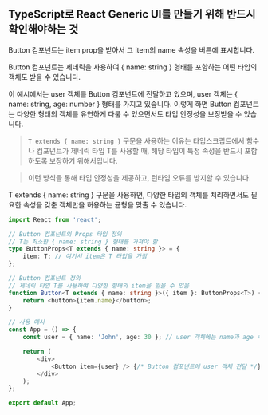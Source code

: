 ## TypeScript로 React Generic UI를 만들기 위해 반드시 확인해야하는 것

Button 컴포넌트는 item prop을 받아서 그 item의 name 속성을 버튼에 표시합니다. 

Button 컴포넌트는 제네릭을 사용하여 { name: string } 형태를 포함하는 어떤 타입의 객체도 받을 수 있습니다. 

이 예시에서는 user 객체를 Button 컴포넌트에 전달하고 있으며, user 객체는 { name: string, age: number } 형태를 가지고 있습니다. 이렇게 하면 Button 컴포넌트는 다양한 형태의 객체를 유연하게 다룰 수 있으면서도 타입 안정성을 보장받을 수 있습니다.

> `T extends { name: string }` 구문을 사용하는 이유는 타입스크립트에서 함수나 컴포넌트가 제네릭 타입 T를 사용할 때, 해당 타입이 특정 속성을 반드시 포함하도록 보장하기 위해서입니다. 

>이런 방식을 통해 타입 안정성을 제공하고, 런타임 오류를 방지할 수 있습니다. 

T extends { name: string } 구문을 사용하면, 다양한 타입의 객체를 처리하면서도 필요한 속성을 갖춘 객체만을 허용하는 균형을 맞출 수 있습니다.

```ts
import React from 'react';

// Button 컴포넌트의 Props 타입 정의
// T는 최소한 { name: string } 형태를 가져야 함
type ButtonProps<T extends { name: string }> = {
    item: T; // 여기서 item은 T 타입을 가짐
};

// Button 컴포넌트 정의
// 제네릭 타입 T를 사용하여 다양한 형태의 item을 받을 수 있음
function Button<T extends { name: string }>({ item }: ButtonProps<T>) {
    return <button>{item.name}</button>;
}

// 사용 예시
const App = () => {
    const user = { name: 'John', age: 30 }; // user 객체에는 name과 age 속성이 있음

    return (
        <div>
            <Button item={user} /> {/* Button 컴포넌트에 user 객체 전달 */}
        </div>
    );
};

export default App;

```